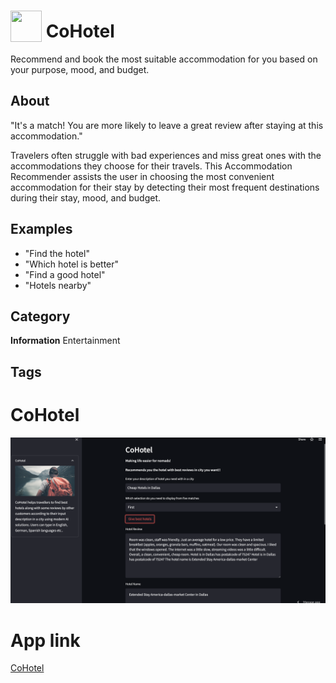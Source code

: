 # <img src="https://raw.githack.com/FortAwesome/Font-Awesome/master/svgs/solid/hotel.svg" card_color="#22A7F0" width="50" height="50" style="vertical-align:bottom"/> CoHotel
Recommend and book the most suitable accommodation for you based on your purpose, mood, and budget.

## About

"It's a match! You are more likely to leave a great review after staying at this accommodation."

Travelers often struggle with bad experiences and miss great ones with the accommodations they choose for their travels. This Accommodation Recommender assists the user in choosing the most convenient accommodation for their stay by detecting their most frequent destinations during their stay, mood, and budget.

## Examples
* "Find the hotel"
* "Which hotel is better"
* "Find a good hotel"
* "Hotels nearby"



## Category
**Information**
Entertainment

## Tags

# CoHotel

![Alt text](images.png "Optional Title")

# App link 
[CoHotel](https://gowtham07-hotelrecommendation-app-app-translate-ogxqgw.streamlit.app/)